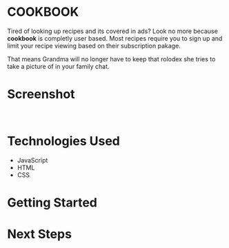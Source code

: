 # COOKBOOK
Tired of looking up recipes and its covered in ads? Look no more because **cookbook** is completly user based. Most recipes require you to sign up and limit your recipe viewing based on their subscription pakage.

That means Grandma will no longer have to keep that rolodex she tries to take a picture of in your family chat.

# Screenshot

<img src="">
<img src="">

# Technologies Used

- JavaScript
- HTML
- CSS

# Getting Started




# Next Steps

